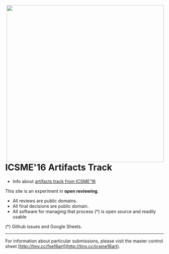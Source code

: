 <img align=right width=500 src="http://cdn.static-economist.com/sites/default/files/20140614_STD001.jpg">

# ICSME'16 Artifacts Track

+ Info about [artifacts track from ICSME'16](http://icsme2016.github.io/cfp/artifacts-track.html)

This site is an experiment in **open reviewing**.

- All reviews are public domains.
- All final decisions are public domain.
- All  software for managing that process (*) is open source and readily usable 


(*) Github issues and Google Sheets.

_______
For information about particular submissions, please visit the 
master control sheet [http://tiny.cc/fse16art](http://tiny.cc/icsme16art).
 
